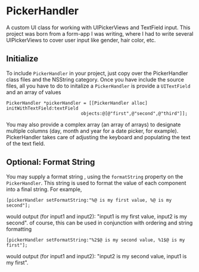 # PickerHandler

A custom UI class for working with UIPickerViews and TextField input. This project was born from a form-app I was writing, where I had to write several UIPickerViews to cover user input like gender, hair color, etc.

## Initialize
To include `PickerHandler` in your project, just copy over the PickerHandler class files and the NSString category. Once you have include the source files, all you have to do to initalize a `PickerHandler` is provide a `UITextField` and an array of values 
```
PickerHandler *pickerHandler = [[PickerHandler alloc] initWithTextField:textField
							objects:@[@"first",@"second",@"third"]];
```
You may also provide a complex array (an array of arrays) to designate multiple columns (day, month and year for a date picker, for example).
PickerHandler takes care of adjusting the keyboard and populating the text of the text field.

## Optional: Format String
You may supply a format string , using the `formatString` property on the `PickerHandler`. This string is used to format the value of each component into a final string. For example,
```
[pickerHandler setFormatString:"%@ is my first value, %@ is my second"];
```

would output (for input1 and input2): "input1 is my first value, input2 is my second". of course, this can be used in conjunction with ordering and string formatting
```
[pickerHandler setFormatString:"%2$@ is my second value, %1$@ is my first"];
```
would output (for input1 and input2): "input2 is my second value, input1 is my first".

